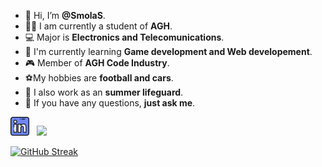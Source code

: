 - 👋 Hi, I’m **@SmolaS**.
- 👨‍🏛 I am currently a student of **AGH**.
- 💻 Major is **Electronics and Telecomunications**.
- 🌱 I'm currently learning **Game development and Web developement**.
- 🎮 Member of **AGH Code Industry**.
- ⚽My hobbies are **football and cars**.
- 💼 I also work as an **summer lifeguard**.
- 💬 If you have any questions, **just ask me**.
<div align='center'>
  <p align='left'>
    <a href="https://www.linkedin.com/in/szymonsmoła/?locale=en_US"><img height="30" src="https://raw.githubusercontent.com/8bithemant/8bithemant/master/linkedin.png?raw=true"></a>&nbsp;&nbsp;
    <a href="mailto:szymeksmola@gmail.com"><img height="30" src="https://th.bing.com/th/id/OIP.9sT4UWsRfFiy6vPydv3_-QHaHO?pid=ImgDet&rs=1"></a>&nbsp;&nbsp;
  </p>
</div>



[![GitHub Streak](https://streak-stats.demolab.com/?user=SmolaS)](https://git.io/streak-stats)
<!---
SmolaS/SmolaS is a ✨ special ✨ repository because its `README.md` (this file) appears on your GitHub profile.
You can click the Preview link to take a look at your changes.
--->

